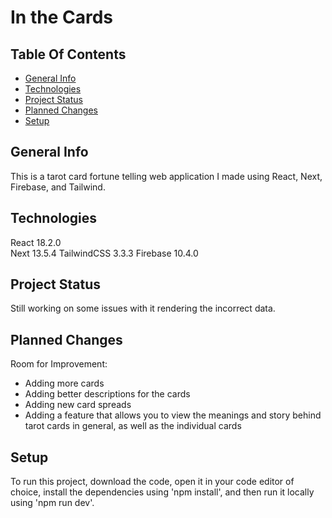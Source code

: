 # In the Cards

## Table Of Contents
* [General Info](#general-info)
* [Technologies](#technologies)
* [Project Status](#project-status)
* [Planned Changes](#planned-changes)
* [Setup](#setup)

## General Info
This is a tarot card fortune telling web application I made using React, Next, Firebase, and Tailwind.

## Technologies
React 18.2.0  
Next 13.5.4 
TailwindCSS 3.3.3 
Firebase 10.4.0

## Project Status
Still working on some issues with it rendering the incorrect data.

## Planned Changes
Room for Improvement:
* Adding more cards
* Adding better descriptions for the cards
* Adding new card spreads
* Adding a feature that allows you to view the meanings and story behind tarot cards in general, as well as the individual cards

## Setup
To run this project, download the code, open it in your code editor of choice, install the dependencies using 'npm install', and then run it locally using 'npm run dev'.

